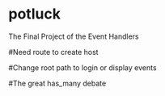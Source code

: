 potluck
=======

The Final Project of the Event Handlers

#Need route to create host

#Change root path to login or display events

#The great has_many debate
